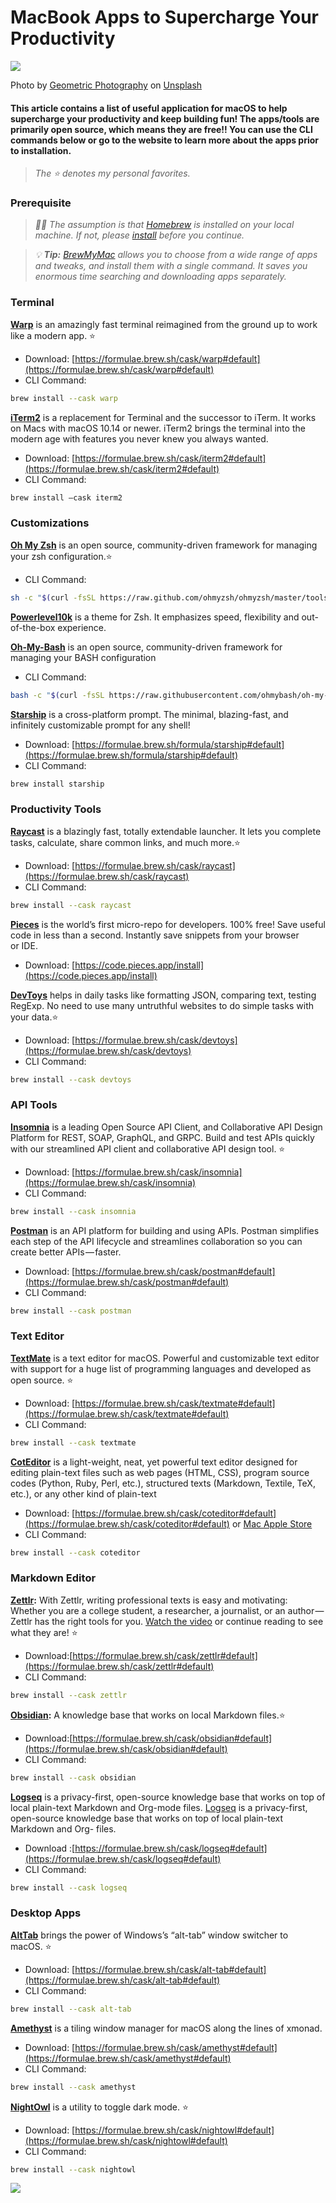 # MacBook Apps to Supercharge Your Productivity

![](https://cdn.hashnode.com/res/hashnode/image/upload/v1667216559145/_mB0W80w6.jpeg)

Photo by [Geometric Photography](https://unsplash.com/@opollophotography?utm_source=medium&utm_medium=referral) on [Unsplash](https://unsplash.com?utm_source=medium&utm_medium=referral)

#### This article contains a list of useful application for macOS to help supercharge your productivity and keep building fun! The apps/tools are primarily open source, which means they are free!! You can use the CLI commands below or go to the website to learn more about the apps prior to installation.

> _The ⭐️ denotes my personal favorites._

### Prerequisite

> _🧑‍💻 The assumption is that_ [_Homebrew_](https://brew.sh/) _is installed on your local machine. If not, please_ [_install_](https://docs.brew.sh/Installation) _before you continue._

> _💡_ **_Tip:_** [_BrewMyMac_](https://brewmymac.sh/) _allows you to choose from a wide range of apps and tweaks, and install them with a single command. It saves you enormous time searching and downloading apps separately._

### Terminal

[**Warp**](https://www.warp.dev/) is an amazingly fast terminal reimagined from the ground up to work like a modern app. ⭐️

*   Download: [https://formulae.brew.sh/cask/warp#default](https://formulae.brew.sh/cask/warp#default)
*   CLI Command: 
```sh
brew install --cask warp
```

[**iTerm2**](https://iterm2.com/) is a replacement for Terminal and the successor to iTerm. It works on Macs with macOS 10.14 or newer. iTerm2 brings the terminal into the modern age with features you never knew you always wanted.

*   Download: [https://formulae.brew.sh/cask/iterm2#default](https://formulae.brew.sh/cask/iterm2#default)
*   CLI Command: 
```sh
brew install —cask iterm2
```

### Customizations

[**Oh My Zsh**](https://ohmyz.sh/) is an open source, community-driven framework for managing your zsh configuration.⭐️

*   CLI Command: 
```sh
sh -c "$(curl -fsSL https://raw.github.com/ohmyzsh/ohmyzsh/master/tools/install.sh)"
```

[**Powerlevel10k**](https://github.com/romkatv/powerlevel10k) is a theme for Zsh. It emphasizes speed, flexibility and out-of-the-box experience.

[**Oh-My-Bash**](https://ohmybash.nntoan.com/) is an open source, community-driven framework for managing your BASH configuration

*   CLI Command: 
```sh
bash -c "$(curl -fsSL https://raw.githubusercontent.com/ohmybash/oh-my-bash/master/tools/install.sh)"
```

[**Starship**](https://starship.rs/) is a cross-platform prompt. The minimal, blazing-fast, and infinitely customizable prompt for any shell!

*   Download: [https://formulae.brew.sh/formula/starship#default](https://formulae.brew.sh/formula/starship#default)
*   CLI Command: 
```sh
brew install starship
```

### Productivity Tools

[**Raycast**](https://www.raycast.com/ ) is a blazingly fast, totally extendable launcher. It lets you complete tasks, calculate, share common links, and much more.⭐️

*   Download: [https://formulae.brew.sh/cask/raycast](https://formulae.brew.sh/cask/raycast)
*   CLI Command:
```sh
brew install --cask raycast
```

[**Pieces**](https://code.pieces.app/) is the world’s first micro-repo for developers. 100% free! Save useful code in less than a second. Instantly save snippets from your browser or IDE.

*   Download: [https://code.pieces.app/install](https://code.pieces.app/install)

[**DevToys**](https://devtoys.app/ ) helps in daily tasks like formatting JSON, comparing text, testing RegExp. No need to use many untruthful websites to do simple tasks with your data.⭐️

*   Download: [https://formulae.brew.sh/cask/devtoys](https://formulae.brew.sh/cask/devtoys)
*   CLI Command: 
```sh
brew install --cask devtoys
```

### API Tools

[**Insomnia**](https://insomnia.rest/) is a leading Open Source API Client, and Collaborative API Design Platform for REST, SOAP, GraphQL, and GRPC. Build and test APIs quickly with our streamlined API client and collaborative API design tool. ⭐️

*   Download: [https://formulae.brew.sh/cask/insomnia](https://formulae.brew.sh/cask/insomnia)
*   CLI Command: 
```sh
brew install --cask insomnia
```

[**Postman**](https://www.postman.com/) is an API platform for building and using APIs. Postman simplifies each step of the API lifecycle and streamlines collaboration so you can create better APIs — faster.

*   Download: [https://formulae.brew.sh/cask/postman#default](https://formulae.brew.sh/cask/postman#default)
*   CLI Command: 
```sh
brew install --cask postman
```

### Text Editor

[**TextMate**](https://macromates.com/) is a text editor for macOS. Powerful and customizable text editor with support for a huge list of programming languages and developed as open source. ⭐️

*   Download: [https://formulae.brew.sh/cask/textmate#default](https://formulae.brew.sh/cask/textmate#default)
*   CLI Command: 
```sh
brew install --cask textmate
```

[**CotEditor**](https://coteditor.com/) is a light-weight, neat, yet powerful text editor designed for editing plain-text files such as web pages (HTML, CSS), program source codes (Python, Ruby, Perl, etc.), structured texts (Markdown, Textile, TeX, etc.), or any other kind of plain-text

*   Download: [https://formulae.brew.sh/cask/coteditor#default](https://formulae.brew.sh/cask/coteditor#default) or [Mac Apple Store](https://apps.apple.com/de/app/coteditor/id1024640650?l=en&mt=12)
*   CLI Command: 
```sh
brew install --cask coteditor
```

### Markdown Editor

[**Zettlr**](https://www.zettlr.com/)**:** With Zettlr, writing professional texts is easy and motivating: Whether you are a college student, a researcher, a journalist, or an author — Zettlr has the right tools for you. [Watch the video](https://www.youtube.com/watch?v=BJ27r6YGpAs) or continue reading to see what they are! ⭐️

*   Download:[https://formulae.brew.sh/cask/zettlr#default](https://formulae.brew.sh/cask/zettlr#default)
*   CLI Command: 
```sh 
brew install --cask zettlr
```

[**Obsidian**](https://obsidian.md/)**:** A knowledge base that works on local Markdown files.⭐️

*   Download:[https://formulae.brew.sh/cask/obsidian#default](https://formulae.brew.sh/cask/obsidian#default)
*   CLI Command: 
```sh 
brew install --cask obsidian
```

[**Logseq**](https://logseq.com/) is a privacy-first, open-source knowledge base that works on top of local plain-text Markdown and Org-mode files. [Logseq](https://logseq.com/) is a privacy-first, open-source knowledge base that works on top of local plain-text Markdown and Org- files.

*   Download :[https://formulae.brew.sh/cask/logseq#default](https://formulae.brew.sh/cask/logseq#default)
*   CLI Command: 
```sh
brew install --cask logseq
```

### Desktop Apps

[**AltTab**](https://alt-tab-macos.netlify.app/) brings the power of Windows’s “alt-tab” window switcher to macOS. ⭐️

*   Download: [https://formulae.brew.sh/cask/alt-tab#default](https://formulae.brew.sh/cask/alt-tab#default)
*   CLI Command: 
```sh
brew install --cask alt-tab
```

[**Amethyst**](https://ianyh.com/amethyst/) is a tiling window manager for macOS along the lines of xmonad.

*   Download: [https://formulae.brew.sh/cask/amethyst#default](https://formulae.brew.sh/cask/amethyst#default)
*   CLI Command: 
```sh
brew install --cask amethyst
```

[**NightOwl**](https://nightowl.kramser.xyz/) is a utility to toggle dark mode. ⭐️

*   Download: [https://formulae.brew.sh/cask/nightowl#default](https://formulae.brew.sh/cask/nightowl#default)
*   CLI Command: 
```sh
brew install --cask nightowl
```

![](https://cdn.hashnode.com/res/hashnode/image/upload/v1667216560371/U_NsjEElU.gif)